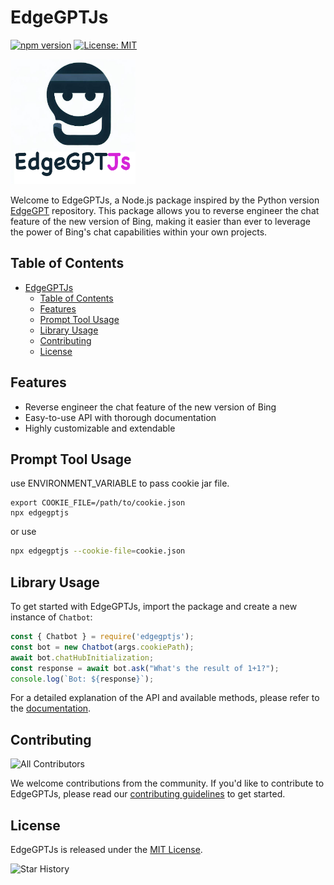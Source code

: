 # EdgeGPTJs

[![npm version](https://img.shields.io/npm/v/edgegptjs)](https://www.npmjs.com/package/edgegptjs)
[![License: MIT](https://img.shields.io/badge/License-MIT-green.svg)](https://opensource.org/licenses/MIT)

<!-- [![Build Status](https://img.shields.io/github/workflow/status/lonelam/EdgeGPTJs/CI)](https://github.com/lonelam/EdgeGPTJs/actions) -->
<!-- [![Code Coverage](https://img.shields.io/codecov/c/github/lonelam/EdgeGPTJs)](https://codecov.io/gh/lonelam/EdgeGPTJs) -->

<img src="docs/edgegptjs.png" alt="EdgeGPTJs Logo" width="200" height="200"/>

Welcome to EdgeGPTJs, a Node.js package inspired by the Python version [EdgeGPT](https://github.com/acheong08/EdgeGPT) repository. This package allows you to reverse engineer the chat feature of the new version of Bing, making it easier than ever to leverage the power of Bing's chat capabilities within your own projects.

## Table of Contents

- [EdgeGPTJs](#edgegptjs)
  - [Table of Contents](#table-of-contents)
  - [Features](#features)
  - [Prompt Tool Usage](#prompt-tool-usage)
  - [Library Usage](#library-usage)
  - [Contributing](#contributing)
  - [License](#license)

## Features

- Reverse engineer the chat feature of the new version of Bing
- Easy-to-use API with thorough documentation
- Highly customizable and extendable

## Prompt Tool Usage
use ENVIRONMENT_VARIABLE to pass cookie jar file.
```
export COOKIE_FILE=/path/to/cookie.json
npx edgegptjs
```
or use 
```bash
npx edgegptjs --cookie-file=cookie.json
```

## Library Usage

To get started with EdgeGPTJs, import the package and create a new instance of `Chatbot`:

```javascript
const { Chatbot } = require('edgegptjs');
const bot = new Chatbot(args.cookiePath);
await bot.chatHubInitialization;
const response = await bot.ask("What's the result of 1+1?");
console.log(`Bot: ${response}`);
```

For a detailed explanation of the API and available methods, please refer to the [documentation](https://github.com/lonelam/EdgeGPTJs/wiki).

## Contributing

![All Contributors](https://img.shields.io/github/contributors/lonelam/EdgeGPTJs)

We welcome contributions from the community. If you'd like to contribute to EdgeGPTJs, please read our [contributing guidelines](https://github.com/lonelam/EdgeGPTJs/blob/main/CONTRIBUTING.md) to get started.

## License

EdgeGPTJs is released under the [MIT License](https://github.com/lonelam/EdgeGPTJs/blob/main/LICENSE).

![Star History](https://starchart.cc/lonelam/EdgeGPTJs.svg)

